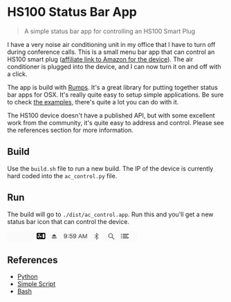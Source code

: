 HS100 Status Bar App
===============================================================================
> A simple status bar app for controlling an HS100 Smart Plug

I have a very noise air conditioning unit in my office that I have to turn off
during conference calls. This is a small menu bar app that can control an HS100
smart plug ([affiliate link to Amazon for the device](http://amzn.to/2ajDxuN)).
The air conditioner is plugged into the device, and I can now turn it on and off
with a click.

The app is build with [Rumps](https://github.com/jaredks/rumps). It's a great
library for putting together status bar apps for OSX. It's really quite easy to
setup simple applications. Be sure to check [the examples](https://github.com/jaredks/rumps/tree/master/examples), there's quite a lot you can do with it.

The HS100 device doesn't have a published API, but with some excellent work from
the community, it's quite easy to address and control. Please see the references
section for more information.

## Build
Use the `build.sh` file to run a new build. The IP of the device is currently
hard coded into the `ac_control.py` file.

## Run
The build will go to `./dist/ac_control.app`. Run this and you'll get a new
status bar icon that can control the device.

![screenshot](docs/screenshot.png)

## References
* [Python](https://github.com/j05h/hs100)
* [Simple Script](https://github.com/natefox/tplink-hs100)
* [Bash](https://github.com/ggeorgovassilis/linuxscripts/blob/master/tp-link-hs100-smartplug/hs100.sh)
